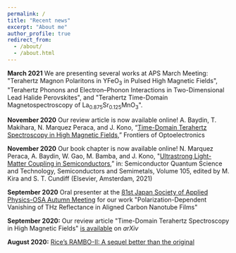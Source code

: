```yaml
---
permalink: /
title: "Recent news"
excerpt: "About me"
author_profile: true
redirect_from:
  - /about/
  - /about.html
---
```


**March 2021** We are presenting several works at APS March Meeting: "Terahertz Magnon Polaritons in YFeO<sub>3</sub> in Pulsed High Magnetic Fields",  "Terahertz Phonons and Electron–Phonon Interactions in Two-Dimensional Lead Halide Perovskites", and "Terahertz Time-Domain Magnetospectroscopy of La<sub>0.875</sub>Sr<sub>0.125</sub>MnO<sub>3</sub>". 

**November 2020** Our review article is now available online! A. Baydin, T. Makihara, N. Marquez Peraca, and J. Kono, “[Time-Domain Terahertz Spectroscopy in High Magnetic Fields](http://www.google.com/url?q=http%3A%2F%2Fjournal.hep.com.cn%2Ffoe%2FEN%2F10.1007%2Fs12200-020-1101-4&sa=D&sntz=1&usg=AFQjCNHVo9oLY3TRxMrmiO_GrV-UGfYQCg),” Frontiers of Optoelectronics

**November 2020** Our book chapter is now available online! N. Marquez Peraca, A. Baydin, W. Gao, M. Bamba, and J. Kono, "[Ultrastrong Light-Matter Coupling in Semiconductors](https://www.google.com/url?q=https%3A%2F%2Fauthors.elsevier.com%2Fa%2F1c5UJ_1riOyu7I&sa=D&sntz=1&usg=AFQjCNHX3T-RU6SeeHc4s_zkfJx9I_GEFg),” in: Semiconductor Quantum Science and Technology, Semiconductors and Semimetals, Volume 105, edited by M. Kira and S. T. Cundiff (Elsevier, Amsterdam, 2021)

**September 2020** Oral presenter at the [81st ](https://www.google.com/url?q=https%3A%2F%2Fmeeting.jsap.or.jp%2Fenglish&sa=D&sntz=1&usg=AFQjCNERp3mWNI_L3-QuAYixPw8XIBAHrg)[Japan Society of Applied Physics-OSA](https://www.google.com/url?q=https%3A%2F%2Fmeeting.jsap.or.jp%2Fenglish&sa=D&sntz=1&usg=AFQjCNERp3mWNI_L3-QuAYixPw8XIBAHrg)[ Autumn Meeting](https://www.google.com/url?q=https%3A%2F%2Fmeeting.jsap.or.jp%2Fenglish&sa=D&sntz=1&usg=AFQjCNERp3mWNI_L3-QuAYixPw8XIBAHrg) for our work "Polarization-Dependent Vanishing of THz Reflectance in Aligned Carbon Nanotube Films"

**September 2020:** Our review article "Time-Domain Terahertz Spectroscopy in High Magnetic Fields" [is available](https://arxiv.org/abs/2009.03359) on *arXiv*

**August 2020:** [Rice’s RAMBO-II: A sequel better than the original](http://news.rice.edu/2020/08/24/rices-rambo-ii-a-sequel-better-than-the-original-2/)
